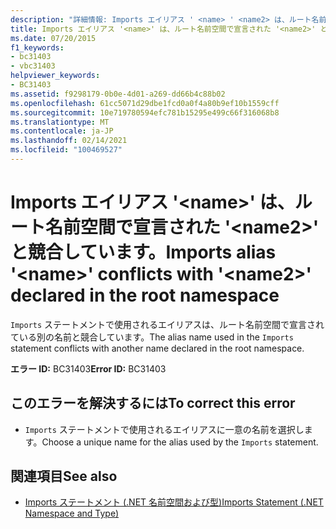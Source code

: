 ```yaml
---
description: "詳細情報: Imports エイリアス ' <name> ' <name2> は、ルート名前空間で宣言された ' ' と競合します。"
title: Imports エイリアス '<name>' は、ルート名前空間で宣言された '<name2>' と競合しています。
ms.date: 07/20/2015
f1_keywords:
- bc31403
- vbc31403
helpviewer_keywords:
- BC31403
ms.assetid: f9298179-0b0e-4d01-a269-dd66b4c88b02
ms.openlocfilehash: 61cc5071d29dbe1fcd0a0f4a80b9ef10b1559cff
ms.sourcegitcommit: 10e719780594efc781b15295e499c66f316068b8
ms.translationtype: MT
ms.contentlocale: ja-JP
ms.lasthandoff: 02/14/2021
ms.locfileid: "100469527"
---
```

# <a name="imports-alias-name-conflicts-with-name2-declared-in-the-root-namespace"></a><span data-ttu-id="cf442-103">Imports エイリアス '\<name>' は、ルート名前空間で宣言された '\<name2>' と競合しています。</span><span class="sxs-lookup"><span data-stu-id="cf442-103">Imports alias '\<name>' conflicts with '\<name2>' declared in the root namespace</span></span>

<span data-ttu-id="cf442-104">`Imports` ステートメントで使用されるエイリアスは、ルート名前空間で宣言されている別の名前と競合しています。</span><span class="sxs-lookup"><span data-stu-id="cf442-104">The alias name used in the `Imports` statement conflicts with another name declared in the root namespace.</span></span>  
  
 <span data-ttu-id="cf442-105">**エラー ID:** BC31403</span><span class="sxs-lookup"><span data-stu-id="cf442-105">**Error ID:** BC31403</span></span>  
  
## <a name="to-correct-this-error"></a><span data-ttu-id="cf442-106">このエラーを解決するには</span><span class="sxs-lookup"><span data-stu-id="cf442-106">To correct this error</span></span>  
  
- <span data-ttu-id="cf442-107">`Imports` ステートメントで使用されるエイリアスに一意の名前を選択します。</span><span class="sxs-lookup"><span data-stu-id="cf442-107">Choose a unique name for the alias used by the `Imports` statement.</span></span>  
  
## <a name="see-also"></a><span data-ttu-id="cf442-108">関連項目</span><span class="sxs-lookup"><span data-stu-id="cf442-108">See also</span></span>

- [<span data-ttu-id="cf442-109">Imports ステートメント (.NET 名前空間および型)</span><span class="sxs-lookup"><span data-stu-id="cf442-109">Imports Statement (.NET Namespace and Type)</span></span>](../language-reference/statements/imports-statement-net-namespace-and-type.md)
